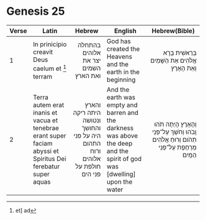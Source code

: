 # Genesis 25

|Verse|Latin|Hebrew|English|Hebrew(Bible)|
|-----|-----|------|-------|-------------|
|1|In prinicipio creavit Deus caelum et [^1] terram|<div dir="rtl" align="right">בהתחלה אלוהים יצר את השמים ואת הארץ</div>|God has created the Heavens and the earth in the beginning |<div dir="rtl" align="right">בְּרֵאשִׁית בָּרָא אֱלֹהִים אֵת הַשָּׁמַיִם וְאֵת הָאָרֶץ</div>|
|2|Terra autem erat inanis et vacua et tenebrae erant super faciam abyssi et Spiritus Dei ferebatur super aquas|<div dir="rtl" align="right">והארץ היתה ריקה ונטושה והחושך היה על פני התהום ורוח אלוהים חולפת על פני הים </div>|And the earth was empty and barren and the darkness was above the deep and the spirit of god was [dwelling] upon the water|<div dir="rtl" align="right">וְהָאָרֶץ הָיְתָה תֹהוּ וָבֹהוּ וְחֹשֶׁךְ עַל־פְּנֵי תְהֹום וְרוּחַ אֱלֹהִים מְרַחֶפֶת עַל־פְּנֵי הַמָּיִם</div>|

[^1]: et] ad
[^0]:

